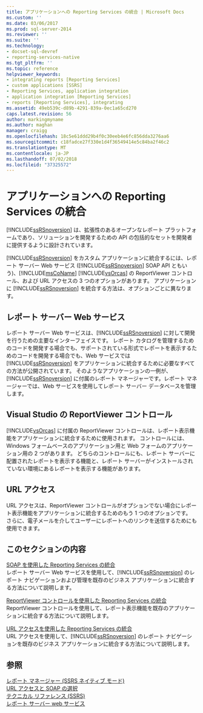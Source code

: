 ```yaml
---
title: アプリケーションへの Reporting Services の統合 | Microsoft Docs
ms.custom: ''
ms.date: 03/06/2017
ms.prod: sql-server-2014
ms.reviewer: ''
ms.suite: ''
ms.technology:
- docset-sql-devref
- reporting-services-native
ms.tgt_pltfrm: ''
ms.topic: reference
helpviewer_keywords:
- integrating reports [Reporting Services]
- custom applications [SSRS]
- Reporting Services, application integration
- application integration [Reporting Services]
- reports [Reporting Services], integrating
ms.assetid: 49eb539c-d89b-4291-839a-0ec1a65cd270
caps.latest.revision: 56
author: markingmyname
ms.author: maghan
manager: craigg
ms.openlocfilehash: 18c5e61ddd29b4f0c30eeb4e6fc856dda3276aa6
ms.sourcegitcommit: c18fadce27f330e1d4f36549414e5c84ba2f46c2
ms.translationtype: MT
ms.contentlocale: ja-JP
ms.lasthandoff: 07/02/2018
ms.locfileid: "37325572"
---
```

# <a name="integrating-reporting-services-into-applications"></a>アプリケーションへの Reporting Services の統合
  [!INCLUDE[ssRSnoversion](../../includes/ssrsnoversion-md.md)] は、拡張性のあるオープンなレポート プラットフォームであり、ソリューションを開発するための API の包括的なセットを開発者に提供するように設計されています。  
  
 [!INCLUDE[ssRSnoversion](../../includes/ssrsnoversion-md.md)] をカスタム アプリケーションに統合するには、レポート サーバー Web サービス ([!INCLUDE[ssRSnoversion](../../includes/ssrsnoversion-md.md)] SOAP API ともいう)、[!INCLUDE[msCoName](../../includes/msconame-md.md)] [!INCLUDE[vsOrcas](../../includes/vsorcas-md.md)] の ReportViewer コントロール、および URL アクセスの 3 つのオプションがあります。 アプリケーションに [!INCLUDE[ssRSnoversion](../../includes/ssrsnoversion-md.md)] を統合する方法は、オプションごとに異なります。  
  
## <a name="report-server-web-service"></a>レポート サーバー Web サービス  
 レポート サーバー Web サービスは、[!INCLUDE[ssRSnoversion](../../includes/ssrsnoversion-md.md)] に対して開発を行うための主要なインターフェイスです。 レポート カタログを管理するためのコードを開発する場合でも、サポートされている形式でレポートを表示するためのコードを開発する場合でも、Web サービスでは [!INCLUDE[ssRSnoversion](../../includes/ssrsnoversion-md.md)] をアプリケーションに統合するために必要なすべての方法が公開されています。 そのようなアプリケーションの一例が、[!INCLUDE[ssRSnoversion](../../includes/ssrsnoversion-md.md)] に付属のレポート マネージャーです。レポート マネージャーでは、Web サービスを使用してレポート サーバー データベースを管理します。  
  
## <a name="reportviewer-controls-for-visual-studio"></a>Visual Studio の ReportViewer コントロール  
 [!INCLUDE[vsOrcas](../../includes/vsorcas-md.md)] に付属の ReportViewer コントロールは、レポート表示機能をアプリケーションに統合するために使用されます。 コントロールには、Windows フォームベースのアプリケーション用と Web フォームのアプリケーション用の 2 つがあります。 どちらのコントロールにも、レポート サーバーに配置されたレポートを表示する機能と、レポート サーバーがインストールされていない環境にあるレポートを表示する機能があります。  
  
## <a name="url-access"></a>URL アクセス  
 URL アクセスは、ReportViewer コントロールがオプションでない場合にレポート表示機能をアプリケーションに統合するためのもう 1 つのオプションです。 さらに、電子メールを介してユーザーにレポートへのリンクを送信するためにも使用できます。  
  
## <a name="in-this-section"></a>このセクションの内容  
 [SOAP を使用した Reporting Services の統合](../application-integration/integrating-reporting-services-using-soap.md)  
 レポート サーバー Web サービスを使用して、[!INCLUDE[ssRSnoversion](../../includes/ssrsnoversion-md.md)] のレポート ナビゲーションおよび管理を既存のビジネス アプリケーションに統合する方法について説明します。  
  
 [ReportViewer コントロールを使用した Reporting Services の統合](../application-integration/integrating-reporting-services-using-reportviewer-controls.md)  
 ReportViewer コントロールを使用して、レポート表示機能を既存のアプリケーションに統合する方法について説明します。  
  
 [URL アクセスを使用した Reporting Services の統合](../application-integration/integrating-reporting-services-using-url-access.md)  
 URL アクセスを使用して、[!INCLUDE[ssRSnoversion](../../includes/ssrsnoversion-md.md)] のレポート ナビゲーションを既存のビジネス アプリケーションに統合する方法について説明します。  
  
## <a name="see-also"></a>参照  
 [レポート マネージャー &#40;SSRS ネイティブ モード&#41;](../../../2014/reporting-services/report-manager-ssrs-native-mode.md)   
 [URL アクセスと SOAP の選択](../../../2014/reporting-services/application-integration/choosing-between-url-access-and-soap.md)   
 [テクニカル リファレンス (SSRS)](../../../2014/reporting-services/technical-reference-ssrs.md)   
 [レポート サーバー web サービス](../report-server-web-service/report-server-web-service.md)  
  
  
